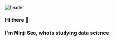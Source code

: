 ![header](https://capsule-render.vercel.app/api?type=Soft&color=auto&height=300&section=header&text=Seo%20MinJi&fontSize=90)

### Hi there 👋

### I'm Minji Seo, who is studying data science

